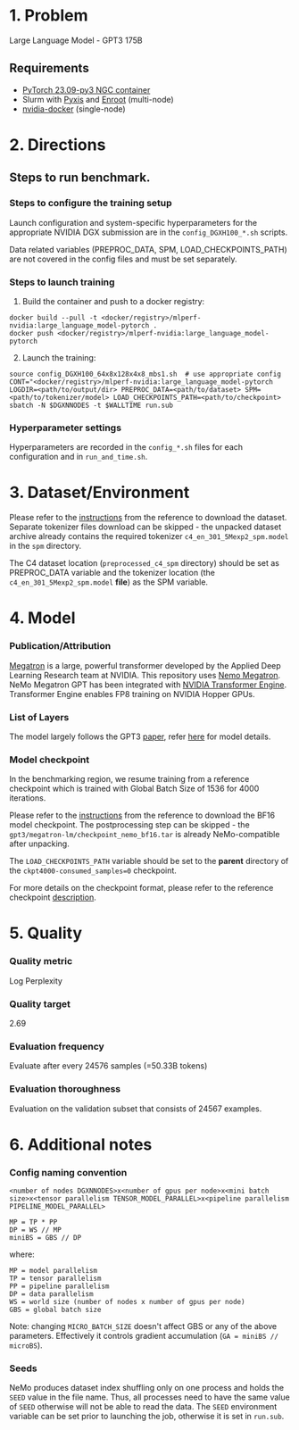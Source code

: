 # 1. Problem 
Large Language Model - GPT3 175B

## Requirements
* [PyTorch 23.09-py3 NGC container](https://ngc.nvidia.com/registry/nvidia-pytorch)
* Slurm with [Pyxis](https://github.com/NVIDIA/pyxis) and [Enroot](https://github.com/NVIDIA/enroot) (multi-node)
* [nvidia-docker](https://github.com/NVIDIA/nvidia-docker) (single-node)

# 2. Directions

## Steps to run benchmark.

### Steps to configure the training setup
Launch configuration and system-specific hyperparameters for the appropriate
NVIDIA DGX submission are in the `config_DGXH100_*.sh` scripts.

Data related variables (PREPROC_DATA, SPM, LOAD_CHECKPOINTS_PATH) are not
covered in the config files and must be set separately. 

### Steps to launch training

1. Build the container and push to a docker registry:
```
docker build --pull -t <docker/registry>/mlperf-nvidia:large_language_model-pytorch .
docker push <docker/registry>/mlperf-nvidia:large_language_model-pytorch
```
2. Launch the training:
```
source config_DGXH100_64x8x128x4x8_mbs1.sh  # use appropriate config
CONT="<docker/registry>/mlperf-nvidia:large_language_model-pytorch LOGDIR=<path/to/output/dir> PREPROC_DATA=<path/to/dataset> SPM=<path/to/tokenizer/model> LOAD_CHECKPOINTS_PATH=<path/to/checkpoint> sbatch -N $DGXNNODES -t $WALLTIME run.sub
```
### Hyperparameter settings

Hyperparameters are recorded in the `config_*.sh` files for each configuration and in `run_and_time.sh`.

# 3. Dataset/Environment
Please refer to the [instructions](https://github.com/mlcommons/training/blob/master/large_language_model/megatron-lm/README.md#3-datasetenvironment) from the reference to download the dataset.
Separate tokenizer files download can be skipped - the unpacked dataset archive already contains the required tokenizer `c4_en_301_5Mexp2_spm.model` in the `spm` directory.

The C4 dataset location (`preprocessed_c4_spm` directory) should be set as PREPROC_DATA variable and the tokenizer location (the `c4_en_301_5Mexp2_spm.model` **file**) as the SPM variable. 

# 4. Model
### Publication/Attribution
[Megatron](https://docs.nvidia.com/deeplearning/nemo/user-guide/docs/en/stable/nlp/nemo_megatron/intro.html) is a large, powerful transformer developed by the Applied Deep Learning Research team at NVIDIA. This repository uses [Nemo Megatron](https://github.com/NVIDIA/NeMo). NeMo Megatron GPT has been integrated with [NVIDIA Transformer Engine](https://github.com/NVIDIA/TransformerEngine). Transformer Engine enables FP8 training on NVIDIA Hopper GPUs.

### List of Layers

The model largely follows the GPT3 [paper](https://arxiv.org/abs/2005.14165), refer [here](https://github.com/mlcommons/training/tree/master/large_language_model/megatron-lm#list-of-layers) for model details.

### Model checkpoint
In the benchmarking region, we resume training from a reference checkpoint which is trained with Global Batch Size of 1536 for 4000 iterations. 

Please refer to the [instructions](https://github.com/mlcommons/training/blob/master/large_language_model/megatron-lm/README.md#checkpoint-download) from the reference to download the BF16 model checkpoint.
The postprocessing step can be skipped - the `gpt3/megatron-lm/checkpoint_nemo_bf16.tar` is already NeMo-compatible after unpacking.

The `LOAD_CHECKPOINTS_PATH` variable should be set to the **parent** directory of the `ckpt4000-consumed_samples=0` checkpoint.

For more details on the checkpoint format, please refer to the reference checkpoint [description](https://github.com/mlcommons/training/blob/master/large_language_model/megatron-lm/README.md#model-checkpoint). 

# 5. Quality

### Quality metric
Log Perplexity

### Quality target
2.69

### Evaluation frequency
Evaluate after every 24576 samples (=50.33B tokens)

### Evaluation thoroughness
Evaluation on the validation subset that consists of 24567 examples.


# 6. Additional notes

### Config naming convention

`<number of nodes DGXNNODES>x<number of gpus per node>x<mini batch size>x<tensor parallelism TENSOR_MODEL_PARALLEL>x<pipeline parallelism PIPELINE_MODEL_PARALLEL>`

```
MP = TP * PP
DP = WS // MP
miniBS = GBS // DP
```
where: 
```
MP = model parallelism
TP = tensor parallelism
PP = pipeline parallelism
DP = data parallelism
WS = world size (number of nodes x number of gpus per node)
GBS = global batch size
```
Note: changing `MICRO_BATCH_SIZE` doesn't affect GBS or any of the above parameters.
Effectively it controls gradient accumulation (`GA = miniBS // microBS`).

### Seeds
NeMo produces dataset index shuffling only on one process and holds the `SEED` value in the file name.
Thus, all processes need to have the same value of `SEED` otherwise will not be able to read the data.
The `SEED` environment variable can be set prior to launching the job, otherwise it is set in `run.sub`.
